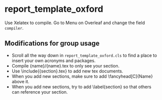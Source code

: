 # report_template_oxford

Use Xelatex to compile.
Go to Menu on Overleaf and change the field `compiler`.

## Modifications for group usage

- Scroll all the way down in `report_template_oxford.cls` to find a place to insert your own acronyms and packages.
- Compile {name}/{name}.tex to only see your section.
- Use \include{{section}.tex} to add new tex documents.
- When you add new sections, make sure to add \fancyhead[C]{Name} above it.
- When you add new sections, try to add \label{section} so that others can reference your section. 